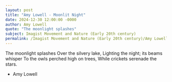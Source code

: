 ```yaml
---
layout: post
title: "Amy Lowell - Moonlit Night"
date: 2024-12-30 12:00:00 -0000
author: Amy Lowell
quote: "The moonlight splashes"
subject: Imagist Movement and Nature (Early 20th century)
permalink: /Imagist Movement and Nature (Early 20th century)/Amy Lowell/Amy Lowell - Moonlit Night
---
```


The moonlight splashes
Over the silvery lake,
Lighting the night; its beams whisper
To the owls perched high on trees,
While crickets serenade the stars.

- Amy Lowell
